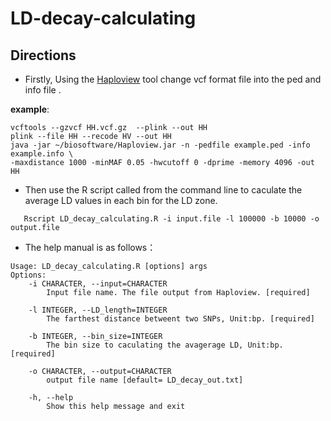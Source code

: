 # LD-decay-calculating
## Directions
- Firstly, Using the [Haploview](https://www.broadinstitute.org/haploview/downloads) tool change vcf format file into the ped and info file .

__example__:
```
vcftools --gzvcf HH.vcf.gz  --plink --out HH
plink --file HH --recode HV --out HH 
java -jar ~/biosoftware/Haploview.jar -n -pedfile example.ped -info example.info \
-maxdistance 1000 -minMAF 0.05 -hwcutoff 0 -dprime -memory 4096 -out HH
```

- Then use the R script called from the command line to caculate the average LD values in each bin for the LD zone.

```
   Rscript LD_decay_calculating.R -i input.file -l 100000 -b 10000 -o output.file
```
- The help manual is as follows：

```
Usage: LD_decay_calculating.R [options] args
Options:
	-i CHARACTER, --input=CHARACTER
		Input file name. The file output from Haploview. [required]

	-l INTEGER, --LD_length=INTEGER
		The farthest distance betweent two SNPs, Unit:bp. [required]

	-b INTEGER, --bin_size=INTEGER
		The bin size to caculating the avagerage LD, Unit:bp. [required]

	-o CHARACTER, --output=CHARACTER
		output file name [default= LD_decay_out.txt]

	-h, --help
		Show this help message and exit
```
